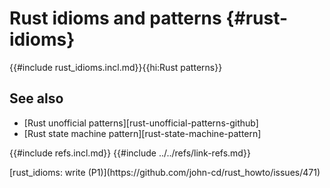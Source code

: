 # Rust idioms and patterns {#rust-idioms}

{{#include rust_idioms.incl.md}}{{hi:Rust patterns}}

## See also

- [Rust unofficial patterns][rust-unofficial-patterns-github]
- [Rust state machine pattern][rust-state-machine-pattern]

{{#include refs.incl.md}}
{{#include ../../refs/link-refs.md}}

<div class="hidden">
[rust_idioms: write (P1)](https://github.com/john-cd/rust_howto/issues/471)

</div>
